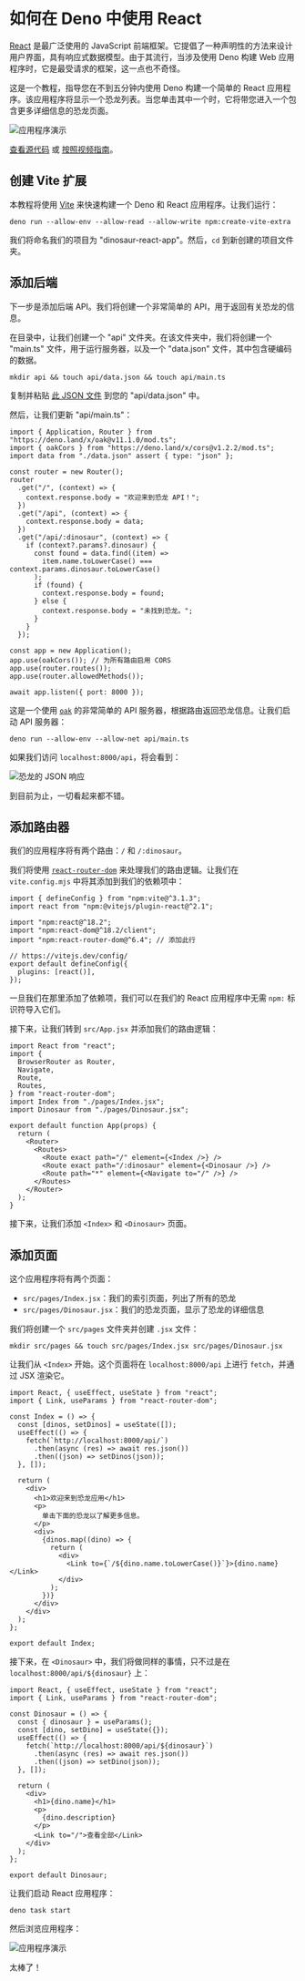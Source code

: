 # 如何在 Deno 中使用 React

[React](https://reactjs.org) 是最广泛使用的 JavaScript
前端框架。它提倡了一种声明性的方法来设计用户界面，具有响应式数据模型。由于其流行，当涉及使用
Deno 构建 Web 应用程序时，它是最受请求的框架，这一点也不奇怪。

这是一个教程，指导您在不到五分钟内使用 Deno 构建一个简单的 React
应用程序。该应用程序将显示一个恐龙列表。当您单击其中一个时，它将带您进入一个包含更多详细信息的恐龙页面。

![应用程序演示](../../images/how-to/react/react-dinosaur-app-demo.gif)

[查看源代码](https://github.com/denoland/examples/tree/main/with-react) 或
[按照视频指南](https://www.youtube.com/watch?v=eStwt_2THd8)。

## 创建 Vite 扩展

本教程将使用 [Vite](https://vitejs.dev/) 来快速构建一个 Deno 和 React
应用程序。让我们运行：

```shell, ignore
deno run --allow-env --allow-read --allow-write npm:create-vite-extra
```

我们将命名我们的项目为 "dinosaur-react-app"。然后，`cd` 到新创建的项目文件夹。

## 添加后端

下一步是添加后端 API。我们将创建一个非常简单的 API，用于返回有关恐龙的信息。

在目录中，让我们创建一个 "api" 文件夹。在该文件夹中，我们将创建一个 "main.ts"
文件，用于运行服务器，以及一个 "data.json" 文件，其中包含硬编码的数据。

```shell, ignore
mkdir api && touch api/data.json && touch api/main.ts
```

复制并粘贴
[此 JSON 文件](https://github.com/denoland/deno-vue-example/blob/main/api/data.json)
到您的 "api/data.json" 中。

然后，让我们更新 "api/main.ts"：

```ts, ignore
import { Application, Router } from "https://deno.land/x/oak@v11.1.0/mod.ts";
import { oakCors } from "https://deno.land/x/cors@v1.2.2/mod.ts";
import data from "./data.json" assert { type: "json" };

const router = new Router();
router
  .get("/", (context) => {
    context.response.body = "欢迎来到恐龙 API！";
  })
  .get("/api", (context) => {
    context.response.body = data;
  })
  .get("/api/:dinosaur", (context) => {
    if (context?.params?.dinosaur) {
      const found = data.find((item) =>
        item.name.toLowerCase() === context.params.dinosaur.toLowerCase()
      );
      if (found) {
        context.response.body = found;
      } else {
        context.response.body = "未找到恐龙。";
      }
    }
  });

const app = new Application();
app.use(oakCors()); // 为所有路由启用 CORS
app.use(router.routes());
app.use(router.allowedMethods());

await app.listen({ port: 8000 });
```

这是一个使用 [`oak`](https://deno.land/x/oak) 的非常简单的 API
服务器，根据路由返回恐龙信息。让我们启动 API 服务器：

```shell, ignore
deno run --allow-env --allow-net api/main.ts
```

如果我们访问 `localhost:8000/api`，将会看到：

![恐龙的 JSON 响应](../../images/how-to/react/dinosaur-api.png)

到目前为止，一切看起来都不错。

## 添加路由器

我们的应用程序将有两个路由：`/` 和 `/:dinosaur`。

我们将使用 [`react-router-dom`](https://reactrouter.com/en/main)
来处理我们的路由逻辑。让我们在 `vite.config.mjs` 中将其添加到我们的依赖项中：

```mjs, ignore
import { defineConfig } from "npm:vite@^3.1.3";
import react from "npm:@vitejs/plugin-react@^2.1";

import "npm:react@^18.2";
import "npm:react-dom@^18.2/client";
import "npm:react-router-dom@^6.4"; // 添加此行

// https://vitejs.dev/config/
export default defineConfig({
  plugins: [react()],
});
```

一旦我们在那里添加了依赖项，我们可以在我们的 React 应用程序中无需 `npm:`
标识符导入它们。

接下来，让我们转到 `src/App.jsx` 并添加我们的路由逻辑：

```jsx, ignore
import React from "react";
import {
  BrowserRouter as Router,
  Navigate,
  Route,
  Routes,
} from "react-router-dom";
import Index from "./pages/Index.jsx";
import Dinosaur from "./pages/Dinosaur.jsx";

export default function App(props) {
  return (
    <Router>
      <Routes>
        <Route exact path="/" element={<Index />} />
        <Route exact path="/:dinosaur" element={<Dinosaur />} />
        <Route path="*" element={<Navigate to="/" />} />
      </Routes>
    </Router>
  );
}
```

接下来，让我们添加 `<Index>` 和 `<Dinosaur>` 页面。

## 添加页面

这个应用程序将有两个页面：

- `src/pages/Index.jsx`：我们的索引页面，列出了所有的恐龙
- `src/pages/Dinosaur.jsx`：我们的恐龙页面，显示了恐龙的详细信息

我们将创建一个 `src/pages` 文件夹并创建 `.jsx` 文件：

```shell, ignore
mkdir src/pages && touch src/pages/Index.jsx src/pages/Dinosaur.jsx
```

让我们从 `<Index>` 开始。这个页面将在 `localhost:8000/api` 上进行
`fetch`，并通过 JSX 渲染它。

```jsx, ignore
import React, { useEffect, useState } from "react";
import { Link, useParams } from "react-router-dom";

const Index = () => {
  const [dinos, setDinos] = useState([]);
  useEffect(() => {
    fetch(`http://localhost:8000/api/`)
      .then(async (res) => await res.json())
      .then((json) => setDinos(json));
  }, []);

  return (
    <div>
      <h1>欢迎来到恐龙应用</h1>
      <p>
        单击下面的恐龙以了解更多信息。
      </p>
      <div>
        {dinos.map((dino) => {
          return (
            <div>
              <Link to={`/${dino.name.toLowerCase()}`}>{dino.name}</Link>
            </div>
          );
        })}
      </div>
    </div>
  );
};

export default Index;
```

接下来，在 `<Dinosaur>` 中，我们将做同样的事情，只不过是在
`localhost:8000/api/${dinosaur}` 上：

```jsx, ignore
import React, { useEffect, useState } from "react";
import { Link, useParams } from "react-router-dom";

const Dinosaur = () => {
  const { dinosaur } = useParams();
  const [dino, setDino] = useState({});
  useEffect(() => {
    fetch(`http://localhost:8000/api/${dinosaur}`)
      .then(async (res) => await res.json())
      .then((json) => setDino(json));
  }, []);

  return (
    <div>
      <h1>{dino.name}</h1>
      <p>
        {dino.description}
      </p>
      <Link to="/">查看全部</Link>
    </div>
  );
};

export default Dinosaur;
```

让我们启动 React 应用程序：

```
deno task start
```

然后浏览应用程序：

![应用程序演示](../../images/how-to/react/react-dinosaur-app-demo.gif)

太棒了！
